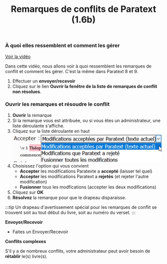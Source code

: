 ﻿---
title: Remarques de conflits de Paratext (1.6b)
---
### À quoi elles ressemblent et comment les gérer
[Voir la vidéo](https://vimeo.com/465445125)

Dans cette vidéo, nous allons voir à quoi ressemblent les remarques de conflit et comment les gérer. C'est la même dans Paratext 8 et 9.

1. Effectuer un **envoyer/recevoir**
1. Cliquez sur le lien **Ouvrir la fenêtre de la liste de remarques de conflit non résolues**.

### Ouvrir les remarques et résoudre le conflit

1. **Ouvrir** la remarque
1. Si la remarque vous est attribuée, ou si vous êtes un administrateur, une liste déroulante s'affiche.
1. Cliquez sur la liste déroulante en haut
    ![](../media/accept-conflict-notes.fr.png)
1. Choisissez l'option qui vous convient
     - **Accepter** les modifications Paratexte a **accepté** (laisser tel quel)
     - **Accepter** les modifications Paratext a **rejetés** (et rejeter l'autre modification)
     - **Fusionner** tous les modfications (accepter les deux modifications)
1. Cliquez sur **OK**
1. **Résolvez** la remarque pour que le drapeau disparaisse.

:::tip
Un drapeau d'avertissement spécial pour les remarques de conflit se trouvent soit au tout début du livre, soit au numéro du verset.
:::

**Envoyer/Recevoir**

- Faites un Envoyer/Recevoir

**Conflits complexes**

S'il y a de nombreux conflits, votre administrateur peut avoir besoin de **rétablir** le(s) livre(s).
